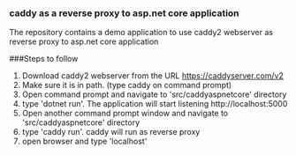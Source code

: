 
### caddy as a reverse proxy to asp.net core application
The repository contains a demo application to use caddy2 webserver as reverse proxy to asp.net core application

###Steps to follow

1. Download caddy2 webserver from the URL https://caddyserver.com/v2
2. Make sure it is in path. (type caddy on command prompt)
3. Open command prompt and navigate to 'src/caddyaspnetcore' directory
4.  type 'dotnet run'. 	The application will start listening http://localhost:5000
5. Open another command prompt window and navigate to 'src/caddyaspnetcore' directory
6. type 'caddy run'. caddy will run as reverse proxy
7. open browser and type 'localhost'
